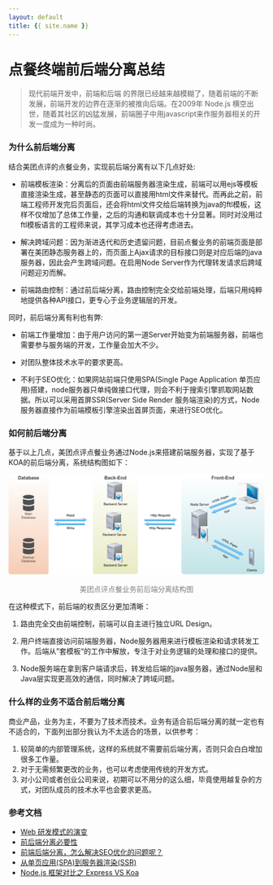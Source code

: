 ```yaml
---
layout: default
title: {{ site.name }}
---
```


# 点餐终端前后端分离总结

> 现代前端开发中，前端和后端 的界限已经越来越模糊了，随着前端的不断发展，前端开发的边界在逐渐的被推向后端。在2009年 Node.js 横空出世，随着其社区的凶猛发展，前端圈子中用javascript来作服务器相关的开发一度成为一种时尚。

### 为什么前后端分离
结合美团点评的点餐业务，实现前后端分离有以下几点好处:

+ 前端模板渲染：分离后的页面由前端服务器渲染生成，前端可以用ejs等模板直接渲染生成，甚至静态的页面可以直接用html文件来替代。而再此之前，前端工程师开发完后页面后，还会将html文件交给后端转换为java的ftl模板，这样不仅增加了总体工作量，之后的沟通和联调成本也十分显著。同时对没用过ftl模板语言的工程师来说，其学习成本也还得考虑进去。

+ 解决跨域问题：因为渐进迭代和历史遗留问题，目前点餐业务的前端页面是部署在美团静态服务器上的，而页面上Ajax请求的目标接口则是对应后端的java服务器，因此会产生跨域问题。在启用Node Server作为代理转发请求后跨域问题迎刃而解。

+ 前端路由控制：通过前后端分离，路由控制完全交给前端处理，后端只用纯粹地提供各种API接口，更专心于业务逻辑层的开发。

同时，前后端分离有利也有弊:

+ 前端工作量增加：由于用户访问的第一道Server开始变为前端服务器，前端也需要参与服务端的开发，工作量会加大不少。

+ 对团队整体技术水平的要求更高。

+ 不利于SEO优化：如果网站前端只使用SPA(Single Page Application 单页应用)搭建，node服务器只单纯做接口代理，则会不利于搜索引擎抓取网站数据。所以可以采用首屏SSR(Server Side Render 服务端渲染)的方式，Node服务器直接作为前端模板引擎渲染出首屏页面，来进行SEO优化。

### 如何前后端分离
基于以上几点，美团点评点餐业务通过Node.js来搭建前端服务器，实现了基于KOA的前后端分离，系统结构图如下：

![前后端分离结构图](../../img/技术分享/koa1.png)
<center><font color=grey>美团点评点餐业务前后端分离结构图</font></center>

在这种模式下，前后端的权责区分更加清晰：

1. 路由完全交由前端控制，前端可以自主进行独立URL Design。

2. 用户终端直接访问前端服务器，Node服务器用来进行模板渲染和请求转发工作。后端从”套模板“的工作中解放，专注于对业务逻辑的处理和接口的提供。

3. Node服务端在拿到客户端请求后，转发给后端的java服务器，通过Node层和Java层实现更高效的通信，同时解决了跨域问题。  

### 什么样的业务不适合前后端分离
商业产品，业务为主，不要为了技术而技术。业务有适合前后端分离的就一定也有不适合的，下面列出部分我认为不太适合的场景，以供参考：

1. 较简单的内部管理系统，这样的系统就不需要前后端分离，否则只会白白增加很多工作量。
2. 对于无需频繁更改的业务，也可以考虑使用传统的开发方式。
3. 对小公司或者创业公司来说，初期可以不用分的这么细，毕竟使用越复杂的方式，对团队成员的技术水平也会要求更高。


### 参考文档
- [Web 研发模式的演变](https://github.com/lifesinger/blog/issues/184)
- [前后端分离必要性](http://www.itwendao.com/article/detail/219126.html)
- [前端后端分离，怎么解决SEO优化的问题呢？](https://www.zhihu.com/question/52235652)
- [从单页应用(SPA)到服务器渲染(SSR)](http://www.jianshu.com/p/1e63f434051d)
- [Node.js 框架对比之 Express VS Koa](http://www.cnblogs.com/sybboy/p/6418526.html)

